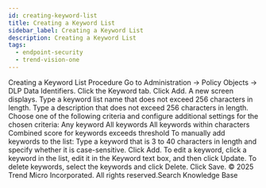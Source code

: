 ```yaml
---
id: creating-keyword-list
title: Creating a Keyword List
sidebar_label: Creating a Keyword List
description: Creating a Keyword List
tags:
  - endpoint-security
  - trend-vision-one
---
```


 Creating a Keyword List Procedure Go to Administration → Policy Objects → DLP Data Identifiers. Click the Keyword tab. Click Add. A new screen displays. Type a keyword list name that does not exceed 256 characters in length. Type a description that does not exceed 256 characters in length. Choose one of the following criteria and configure additional settings for the chosen criteria: Any keyword All keywords All keywords within <x> characters Combined score for keywords exceeds threshold To manually add keywords to the list: Type a keyword that is 3 to 40 characters in length and specify whether it is case-sensitive. Click Add. To edit a keyword, click a keyword in the list, edit it in the Keyword text box, and then click Update. To delete keywords, select the keywords and click Delete. Click Save. © 2025 Trend Micro Incorporated. All rights reserved.Search Knowledge Base